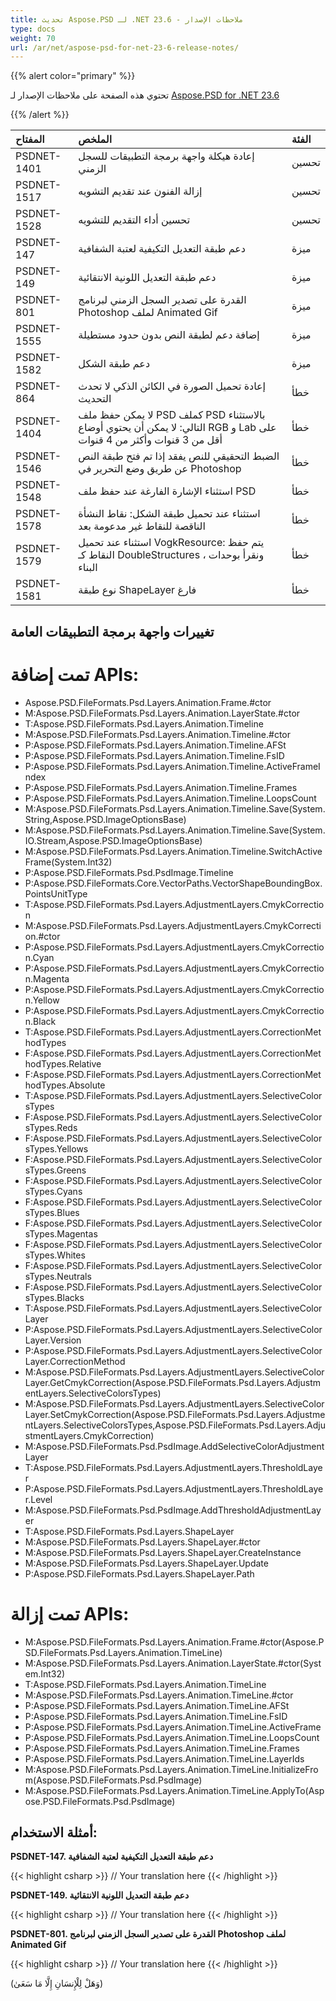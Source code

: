 ```yaml
---
title: تحديث Aspose.PSD لـ .NET 23.6 - ملاحظات الإصدار
type: docs
weight: 70
url: /ar/net/aspose-psd-for-net-23-6-release-notes/
---
```


{{% alert color="primary" %}}

تحتوي هذه الصفحة على ملاحظات الإصدار لـ [Aspose.PSD for .NET 23.6](https://www.nuget.org/packages/Aspose.PSD/)

{{% /alert %}}

| **المفتاح** | **الملخص** | **الفئة** |
|:------------|:------------|:-----------|
| PSDNET-1401 | إعادة هيكلة واجهة برمجة التطبيقات للسجل الزمني | تحسين |
| PSDNET-1517 | إزالة الفنون عند تقديم التشويه | تحسين |
| PSDNET-1528 | تحسين أداء التقديم للتشويه | تحسين |
| PSDNET-147  | دعم طبقة التعديل التكيفية لعتبة الشفافية | ميزة |
| PSDNET-149  | دعم طبقة التعديل اللونية الانتقائية | ميزة |
| PSDNET-801  | القدرة على تصدير السجل الزمني لبرنامج Photoshop لملف Animated Gif | ميزة |
| PSDNET-1555 | إضافة دعم لطبقة النص بدون حدود مستطيلة | ميزة |
| PSDNET-1582 | دعم طبقة الشكل | ميزة |
| PSDNET-864  | إعادة تحميل الصورة في الكائن الذكي لا تحدث التحديث | خطأ |
| PSDNET-1404 | لا يمكن حفظ ملف PSD كملف PSD بالاستثناء التالي: لا يمكن أن يحتوي أوضاع RGB و Lab على أقل من 3 قنوات وأكثر من 4 قنوات | خطأ |
| PSDNET-1546 | الضبط التحقيقي للنص يفقد إذا تم فتح طبقة النص عن طريق وضع التحرير في Photoshop | خطأ |
| PSDNET-1548 | استثناء الإشارة الفارغة عند حفظ ملف PSD | خطأ |
| PSDNET-1578 | استثناء عند تحميل طبقة الشكل: نقاط النشأة الناقصة للنقاط غير مدعومة بعد | خطأ |
| PSDNET-1579 | استثناء عند تحميل VogkResource: يتم حفظ النقاط كـ DoubleStructures ، ونقرأ بوحدات البناء | خطأ |
| PSDNET-1581 | نوع طبقة ShapeLayer فارغ | خطأ |

## **تغييرات واجهة برمجة التطبيقات العامة**
# **تمت إضافة APIs:**
- Aspose.PSD.FileFormats.Psd.Layers.Animation.Frame.#ctor
- M:Aspose.PSD.FileFormats.Psd.Layers.Animation.LayerState.#ctor
- T:Aspose.PSD.FileFormats.Psd.Layers.Animation.Timeline
- M:Aspose.PSD.FileFormats.Psd.Layers.Animation.Timeline.#ctor
- P:Aspose.PSD.FileFormats.Psd.Layers.Animation.Timeline.AFSt
- P:Aspose.PSD.FileFormats.Psd.Layers.Animation.Timeline.FsID
- P:Aspose.PSD.FileFormats.Psd.Layers.Animation.Timeline.ActiveFrameIndex
- P:Aspose.PSD.FileFormats.Psd.Layers.Animation.Timeline.Frames
- P:Aspose.PSD.FileFormats.Psd.Layers.Animation.Timeline.LoopsCount
- M:Aspose.PSD.FileFormats.Psd.Layers.Animation.Timeline.Save(System.String,Aspose.PSD.ImageOptionsBase)
- M:Aspose.PSD.FileFormats.Psd.Layers.Animation.Timeline.Save(System.IO.Stream,Aspose.PSD.ImageOptionsBase)
- M:Aspose.PSD.FileFormats.Psd.Layers.Animation.Timeline.SwitchActiveFrame(System.Int32)
- P:Aspose.PSD.FileFormats.Psd.PsdImage.Timeline
- P:Aspose.PSD.FileFormats.Core.VectorPaths.VectorShapeBoundingBox.PointsUnitType
- T:Aspose.PSD.FileFormats.Psd.Layers.AdjustmentLayers.CmykCorrection
- M:Aspose.PSD.FileFormats.Psd.Layers.AdjustmentLayers.CmykCorrection.#ctor
- P:Aspose.PSD.FileFormats.Psd.Layers.AdjustmentLayers.CmykCorrection.Cyan
- P:Aspose.PSD.FileFormats.Psd.Layers.AdjustmentLayers.CmykCorrection.Magenta
- P:Aspose.PSD.FileFormats.Psd.Layers.AdjustmentLayers.CmykCorrection.Yellow
- P:Aspose.PSD.FileFormats.Psd.Layers.AdjustmentLayers.CmykCorrection.Black
- T:Aspose.PSD.FileFormats.Psd.Layers.AdjustmentLayers.CorrectionMethodTypes
- F:Aspose.PSD.FileFormats.Psd.Layers.AdjustmentLayers.CorrectionMethodTypes.Relative
- F:Aspose.PSD.FileFormats.Psd.Layers.AdjustmentLayers.CorrectionMethodTypes.Absolute
- T:Aspose.PSD.FileFormats.Psd.Layers.AdjustmentLayers.SelectiveColorsTypes
- F:Aspose.PSD.FileFormats.Psd.Layers.AdjustmentLayers.SelectiveColorsTypes.Reds
- F:Aspose.PSD.FileFormats.Psd.Layers.AdjustmentLayers.SelectiveColorsTypes.Yellows
- F:Aspose.PSD.FileFormats.Psd.Layers.AdjustmentLayers.SelectiveColorsTypes.Greens
- F:Aspose.PSD.FileFormats.Psd.Layers.AdjustmentLayers.SelectiveColorsTypes.Cyans
- F:Aspose.PSD.FileFormats.Psd.Layers.AdjustmentLayers.SelectiveColorsTypes.Blues
- F:Aspose.PSD.FileFormats.Psd.Layers.AdjustmentLayers.SelectiveColorsTypes.Magentas
- F:Aspose.PSD.FileFormats.Psd.Layers.AdjustmentLayers.SelectiveColorsTypes.Whites
- F:Aspose.PSD.FileFormats.Psd.Layers.AdjustmentLayers.SelectiveColorsTypes.Neutrals
- F:Aspose.PSD.FileFormats.Psd.Layers.AdjustmentLayers.SelectiveColorsTypes.Blacks
- T:Aspose.PSD.FileFormats.Psd.Layers.AdjustmentLayers.SelectiveColorLayer
- P:Aspose.PSD.FileFormats.Psd.Layers.AdjustmentLayers.SelectiveColorLayer.Version
- P:Aspose.PSD.FileFormats.Psd.Layers.AdjustmentLayers.SelectiveColorLayer.CorrectionMethod
- M:Aspose.PSD.FileFormats.Psd.Layers.AdjustmentLayers.SelectiveColorLayer.GetCmykCorrection(Aspose.PSD.FileFormats.Psd.Layers.AdjustmentLayers.SelectiveColorsTypes)
- M:Aspose.PSD.FileFormats.Psd.Layers.AdjustmentLayers.SelectiveColorLayer.SetCmykCorrection(Aspose.PSD.FileFormats.Psd.Layers.AdjustmentLayers.SelectiveColorsTypes,Aspose.PSD.FileFormats.Psd.Layers.AdjustmentLayers.CmykCorrection)
- M:Aspose.PSD.FileFormats.Psd.PsdImage.AddSelectiveColorAdjustmentLayer
- T:Aspose.PSD.FileFormats.Psd.Layers.AdjustmentLayers.ThresholdLayer
- P:Aspose.PSD.FileFormats.Psd.Layers.AdjustmentLayers.ThresholdLayer.Level
- M:Aspose.PSD.FileFormats.Psd.PsdImage.AddThresholdAdjustmentLayer
- T:Aspose.PSD.FileFormats.Psd.Layers.ShapeLayer
- M:Aspose.PSD.FileFormats.Psd.Layers.ShapeLayer.#ctor
- M:Aspose.PSD.FileFormats.Psd.Layers.ShapeLayer.CreateInstance
- M:Aspose.PSD.FileFormats.Psd.Layers.ShapeLayer.Update
- P:Aspose.PSD.FileFormats.Psd.Layers.ShapeLayer.Path


# **تمت إزالة APIs:**
- M:Aspose.PSD.FileFormats.Psd.Layers.Animation.Frame.#ctor(Aspose.PSD.FileFormats.Psd.Layers.Animation.TimeLine)
- M:Aspose.PSD.FileFormats.Psd.Layers.Animation.LayerState.#ctor(System.Int32)
- T:Aspose.PSD.FileFormats.Psd.Layers.Animation.TimeLine
- M:Aspose.PSD.FileFormats.Psd.Layers.Animation.TimeLine.#ctor
- P:Aspose.PSD.FileFormats.Psd.Layers.Animation.TimeLine.AFSt
- P:Aspose.PSD.FileFormats.Psd.Layers.Animation.TimeLine.FsID
- P:Aspose.PSD.FileFormats.Psd.Layers.Animation.TimeLine.ActiveFrame
- P:Aspose.PSD.FileFormats.Psd.Layers.Animation.TimeLine.LoopsCount
- P:Aspose.PSD.FileFormats.Psd.Layers.Animation.TimeLine.Frames
- P:Aspose.PSD.FileFormats.Psd.Layers.Animation.TimeLine.LayerIds
- M:Aspose.PSD.FileFormats.Psd.Layers.Animation.TimeLine.InitializeFrom(Aspose.PSD.FileFormats.Psd.PsdImage)
- M:Aspose.PSD.FileFormats.Psd.Layers.Animation.TimeLine.ApplyTo(Aspose.PSD.FileFormats.Psd.PsdImage)


## **أمثلة الاستخدام:**

**PSDNET-147. دعم طبقة التعديل التكيفية لعتبة الشفافية**

{{< highlight csharp >}}
// Your translation here
{{< /highlight >}}

**PSDNET-149. دعم طبقة التعديل اللونية الانتقائية**

{{< highlight csharp >}}
// Your translation here
{{< /highlight >}}

**PSDNET-801. القدرة على تصدير السجل الزمني لبرنامج Photoshop لملف Animated Gif**

{{< highlight csharp >}}
// Your translation here
{{< /highlight >}}

(وَهَلْ لِلْإِنسَانِ إِلَّا مَا سَعَىٰ)
